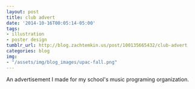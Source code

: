 ```yaml
---
layout: post
title: club advert
date: '2014-10-16T00:05:14-05:00'
tags: 
- illustration
- poster design
tumblr_url: http://blog.zachtemkin.us/post/100135665432/club-advert
categories: blog
img: 
- "/assets/img/blog_images/upac-fall.png" 
---
```

An advertisement I made for my school's music programing organization.